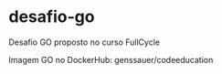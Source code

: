 # desafio-go
Desafio GO proposto no curso FullCycle

Imagem GO no DockerHub: genssauer/codeeducation
